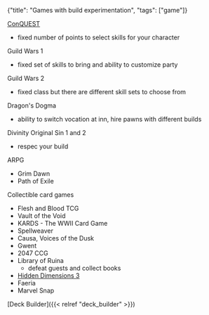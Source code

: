 {"title": "Games with build experimentation", "tags": ["game"]}

[ConQUEST](https://www.conquestmud.ca/)
* fixed number of points to select skills for your character

Guild Wars 1
* fixed set of skills to bring and ability to customize party

Guild Wars 2
* fixed class but there are different skill sets to choose from

Dragon's Dogma
* ability to switch vocation at inn, hire pawns with different builds

Divinity Original Sin 1 and 2
* respec your build

ARPG
* Grim Dawn
* Path of Exile

Collectible card games
* Flesh and Blood TCG
* Vault of the Void
* KARDS - The WWII Card Game
* Spellweaver
* Causa, Voices of the Dusk
* Gwent
* 2047 CCG
* Library of Ruina
  * defeat guests and collect books
* [Hidden Dimensions 3](http://nulll-void.com/games/wiki/doku.php?id=hd3:hd3)
* Faeria
* Marvel Snap

[Deck Builder]({{< relref "deck_builder" >}})
